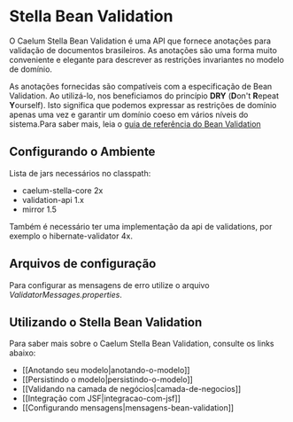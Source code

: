 # Stella Bean Validation

O Caelum Stella Bean Validation é uma API que fornece anotações para validação de documentos brasileiros. As anotações são uma forma muito conveniente e elegante para descrever as restrições invariantes no modelo de domínio.

As anotações fornecidas são compatíveis com a especificação de Bean Validation. Ao utilizá-lo, nos beneficiamos do princípio **DRY** (**D**on't **R**epeat **Y**ourself). Isto significa que podemos expressar as restrições de domínio apenas uma vez e garantir um domínio coeso em vários níveis do sistema.Para saber mais, leia o [guia de referência do Bean Validation](http://download.oracle.com/javaee/6/tutorial/doc/gircz.html)

## Configurando o Ambiente

Lista de jars necessários no classpath:

* caelum-stella-core 2x
* validation-api 1.x 
* mirror 1.5

Também é necessário ter uma implementação da api de validations, por exemplo o hibernate-validator 4x.

## Arquivos de configuração

Para configurar as mensagens de erro utilize o arquivo *ValidatorMessages.properties*.

## Utilizando o Stella Bean Validation
Para saber mais sobre o Caelum Stella Bean Validation, consulte os links abaixo:

* [[Anotando seu modelo|anotando-o-modelo]]
* [[Persistindo o modelo|persistindo-o-modelo]]
* [[Validando na camada de negócios|camada-de-negocios]]
* [[Integração com JSF|integracao-com-jsf]]
* [[Configurando mensagens|mensagens-bean-validation]]